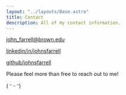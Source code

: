 ```yaml
---
layout: "../layouts/Base.astro"
title: Contact
description: All of my contact information.
---
```


[john_farrell@brown.edu](mailto:john_farrell@brown.edu)

[linkedin/in/johnsfarrell](https://www.linkedin.com/in/johnsfarrell/)

[github/johnsfarrell](https://www.github.com/johnsfarrell/)

Please feel more than free to reach out to me!

( ᵔ ᵕ ᵔ)
